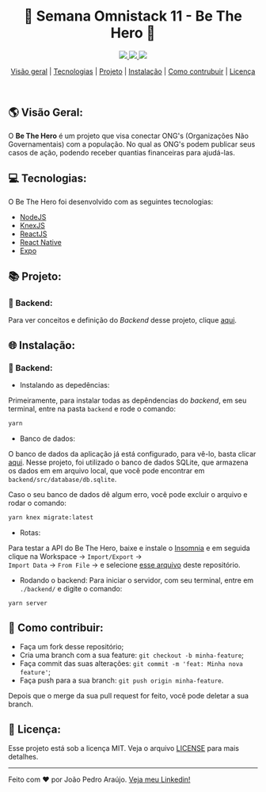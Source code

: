 <h1 align='center'>🚀 Semana Omnistack 11 - Be The Hero 💪</h1>

<p align="center">
  <a aria-label="Versão do Node" href="https://github.com/nodejs/node/blob/master/doc/changelogs/CHANGELOG_V12.md#12.14.1">
    <img src="https://img.shields.io/badge/node.js@lts-12.14.1-informational?logo=Node.JS"></img>
  </a>
  <a aria-label="Versão do React" href="https://github.com/facebook/react/blob/master/CHANGELOG.md#16120-november-14-2019">
    <img src="https://img.shields.io/badge/react-16.12.0-informational?logo=react"></img>
  </a>
  <a aria-label="Versão do Expo" href="https://www.npmjs.com/package/expo-cli/v/3.11.5">
    <img src="https://img.shields.io/badge/expo--CLI-3.11.5-informational?logo=expo"></img>
  </a>
</p>

<p align="center">
  <a href="#-visão-geral">Visão geral</a> |
  <a href="#-tecnologias">Tecnologias</a> |
  <a href="#-projeto">Projeto</a> |
  <a href="#-instalação">Instalação</a> |
  <a href="#-como-contribuir">Como contrubuir</a> |
  <a href="#-licença">Licença</a>
</p>

<br>

## 🌎 Visão Geral:
O **Be The Hero** é um projeto que visa conectar ONG's (Organizações Não Governamentais) com a população. No qual as ONG's podem publicar seus casos de ação, podendo receber quantias financeiras para ajudá-las.

## 💻 Tecnologias:  
O Be The Hero foi desenvolvido com as seguintes tecnologias:
- [NodeJS](https://nodejs.org/pt-br/)
- [KnexJS](http://knexjs.org/)
- [ReactJS](https://reactjs.org)
- [React Native](https://facebook.github.io/react-native/)
- [Expo](https://expo.io/)

## 📚 Projeto:

### 💾 Backend:
Para ver conceitos e definição do *Backend* desse projeto, clique [aqui](./backend/readme.md).

## 🌐 Instalação:

  ### 💾 Backend:

- Instalando as depedências:

Primeiramente, para instalar todas as depêndencias do *backend*, em seu terminal, entre na pasta `backend` e rode o comando:

```bash
yarn
```

- Banco de dados:

O banco de dados da aplicação já está configurado, para vê-lo, basta clicar [aqui](./backend/knexfile.js). Nesse projeto, foi utilizado o banco de dados SQLite, que armazena os dados em em arquivo local, que você pode encontrar em `backend/src/database/db.sqlite`.

Caso o seu banco de dados dê algum erro, você pode excluir o arquivo e rodar o comando:

```bash
yarn knex migrate:latest
```

- Rotas:

Para testar a API do Be The Hero, baixe e instale o [Insomnia](https://insomnia.rest/download/) e em seguida clique na Workspace → `Import/Export` →  
`Import Data` → `From File` → e selecione [esse arquivo](./.github/Insomnia_routes.json) deste repositório.

- Rodando o backend:
Para iniciar o servidor, com seu terminal, entre em `./backend/` e digite o comando:

```bash
yarn server
```

## 🤔 Como contribuir:

- Faça um fork desse repositório;
- Cria uma branch com a sua feature: `git checkout -b minha-feature`;
- Faça commit das suas alterações: `git commit -m 'feat: Minha nova feature'`;
- Faça push para a sua branch: `git push origin minha-feature`.

Depois que o merge da sua pull request for feito, você pode deletar a sua branch.

## :memo: Licença:

Esse projeto está sob a licença MIT. Veja o arquivo [LICENSE](LICENSE) para mais detalhes.

---
Feito com ❤ por João Pedro Araújo. [Veja meu Linkedin!](https://www.linkedin.com/in/jo%C3%A3o-pedro-731ab61a5/)
